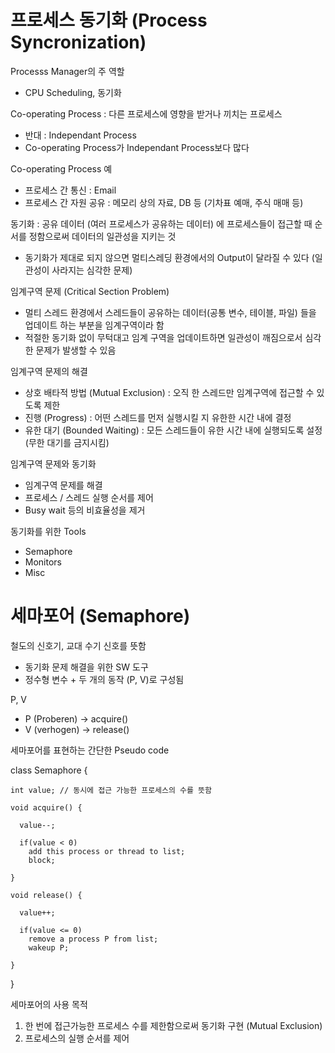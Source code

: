 # 프로세스 동기화 (Process Syncronization)

Processs Manager의 주 역할
- CPU Scheduling, 동기화

Co-operating Process : 다른 프로세스에 영향을 받거나 끼치는 프로세스
- 반대 : Independant Process
- Co-operating Process가 Independant Process보다 많다

Co-operating Process 예
- 프로세스 간 통신 : Email
- 프로세스 간 자원 공유 : 메모리 상의 자료, DB 등 (기차표 예매, 주식 매매 등)

동기화 : 공유 데이터 (여러 프로세스가 공유하는 데이터) 에 프로세스들이 접근할 때 순서를 정함으로써 데이터의 일관성을 지키는 것
- 동기화가 제대로 되지 않으면 멀티스레딩 환경에서의 Output이 달라질 수 있다 (일관성이 사라지는 심각한 문제)

임계구역 문제 (Critical Section Problem)
- 멀티 스레드 환경에서 스레드들이 공유하는 데이터(공통 변수, 테이블, 파일) 들을 업데이트 하는 부분을 임계구역이라 함
- 적절한 동기화 없이 무턱대고 임계 구역을 업데이트하면 일관성이 깨짐으로서 심각한 문제가 발생할 수 있음

임계구역 문제의 해결
- 상호 배타적 방법 (Mutual Exclusion) : 오직 한 스레드만 임계구역에 접근할 수 있도록 제한
- 진행 (Progress) : 어떤 스레드를 먼저 실행시킬 지 유한한 시간 내에 결정
- 유한 대기 (Bounded Waiting) : 모든 스레드들이 유한 시간 내에 실행되도록 설정 (무한 대기를 금지시킴)

임계구역 문제와 동기화
- 임계구역 문제를 해결
- 프로세스 / 스레드 실행 순서를 제어
- Busy wait 등의 비효율성을 제거

동기화를 위한 Tools
- Semaphore
- Monitors
- Misc

# 세마포어 (Semaphore)
철도의 신호기, 교대 수기 신호를 뜻함
- 동기화 문제 해결을 위한 SW 도구
- 정수형 변수 + 두 개의 동작 (P, V)로 구성됨

P, V
- P (Proberen) -> acquire()
- V (verhogen) -> release()

세마포어를 표현하는 간단한 Pseudo code

 class Semaphore {

    int value; // 동시에 접근 가능한 프로세스의 수를 뜻함

    void acquire() {

      value--;

      if(value < 0)
        add this process or thread to list;
        block;

    }

    void release() {

      value++;

      if(value <= 0)
        remove a process P from list;
        wakeup P;

    }

 }

세마포어의 사용 목적
1. 한 번에 접근가능한 프로세스 수를 제한함으로써 동기화 구현 (Mutual Exclusion)
2. 프로세스의 실행 순서를 제어
